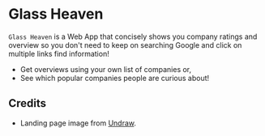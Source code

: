# Glass Heaven

`Glass Heaven` is a Web App that concisely shows you company ratings and overview so you don't need to keep on searching Google and click on multiple links find information!

- Get overviews using your own list of companies or,
- See which popular companies people are curious about!

## Credits

- Landing page image from [Undraw](https://undraw.co/).
